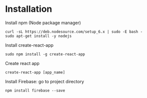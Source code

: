 
# Installation #

Install npm (Node package manager)


    curl -sL https://deb.nodesource.com/setup_6.x | sudo -E bash -
    sudo apt-get install -y nodejs


Install create-react-app


    sudo npm install -g create-react-app


Create react app


    create-react-app [app_name]


Install Firebase: go to project directory


    npm install firebase --save



